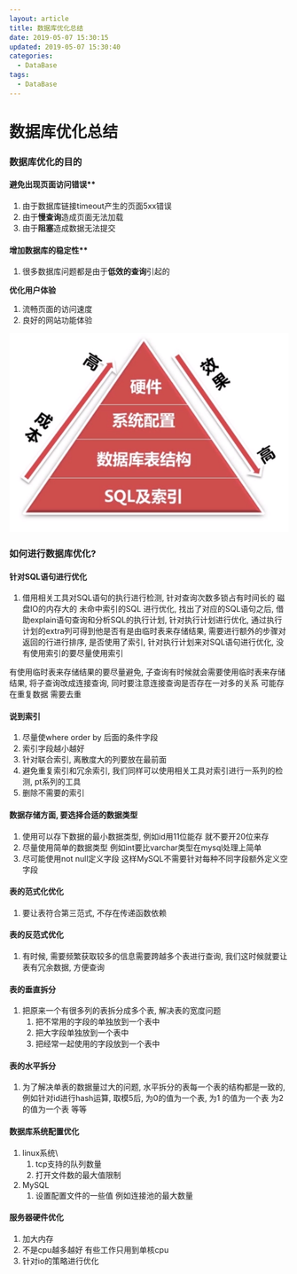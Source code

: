 ```yaml
---
layout: article
title: 数据库优化总结
date: 2019-05-07 15:30:15
updated: 2019-05-07 15:30:40
categories: 
  - DataBase
tags: 
  - DataBase
---
```


# 数据库优化总结

### 数据库优化的目的

#### 避免出现页面访问错误**

1. 由于数据库链接timeout产生的页面5xx错误
2. 由于**慢查询**造成页面无法加载
3. 由于**阻塞**造成数据无法提交

#### 增加数据库的稳定性**

1. 很多数据库问题都是由于**低效的查询**引起的

**优化用户体验**

1. 流畅页面的访问速度
2. 良好的网站功能体验

![1557145683349](数据库优化总结/1557145683349.png)

### 如何进行数据库优化?

#### 针对SQL语句进行优化

1. 借用相关工具对SQL语句的执行进行检测, 针对查询次数多锁占有时间长的 磁盘IO的内存大的 未命中索引的SQL 进行优化, 找出了对应的SQL语句之后, 借助explain语句查询和分析SQL的执行计划, 针对执行计划进行优化, 通过执行计划的extra列可得到他是否有是由临时表来存储结果, 需要进行额外的步骤对返回的行进行排序, 是否使用了索引, 针对执行计划来对SQL语句进行优化, 没有使用索引的要尽量使用索引

有使用临时表来存储结果的要尽量避免, 子查询有时候就会需要使用临时表来存储结果, 将子查询改成连接查询, 同时要注意连接查询是否存在一对多的关系 可能存在重复数据 需要去重

#### 说到索引

1. 尽量使where order by 后面的条件字段
2. 索引字段越小越好
3. 针对联合索引, 离散度大的列要放在最前面
4. 避免重复索引和冗余索引, 我们同样可以使用相关工具对索引进行一系列的检测, pt系列的工具
5. 删除不需要的索引

#### 数据存储方面, 要选择合适的数据类型

1. 使用可以存下数据的最小数据类型, 例如id用11位能存 就不要开20位来存
2. 尽量使用简单的数据类型 例如int要比varchar类型在mysql处理上简单
3. 尽可能使用not null定义字段 这样MySQL不需要针对每种不同字段额外定义空字段

#### 表的范式化优化

1. 要让表符合第三范式, 不存在传递函数依赖

#### 表的反范式优化

1. 有时候, 需要频繁获取较多的信息需要跨越多个表进行查询, 我们这时候就要让表有冗余数据, 方便查询

#### 表的垂直拆分

1. 把原来一个有很多列的表拆分成多个表, 解决表的宽度问题
   1. 把不常用的字段的单独放到一个表中
   2. 把大字段单独放到一个表中
   3. 把经常一起使用的字段放到一个表中

#### 表的水平拆分

1. 为了解决单表的数据量过大的问题, 水平拆分的表每一个表的结构都是一致的, 例如针对id进行hash运算, 取模5后, 为0的值为一个表, 为1 的值为一个表 为2的值为一个表 等等

#### 数据库系统配置优化

1. linux系统\
   1. tcp支持的队列数量
   2. 打开文件数的最大值限制
2. MySQL
   1. 设置配置文件的一些值 例如连接池的最大数量

#### 服务器硬件优化

1. 加大内存
2. 不是cpu越多越好 有些工作只用到单核cpu
3. 针对io的策略进行优化